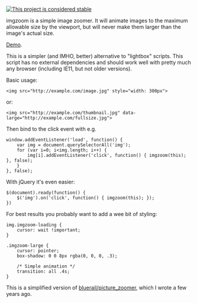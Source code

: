 [![This project is considered stable](https://img.shields.io/badge/Status-stable-green.svg)](https://arp242.net/status/stable)

imgzoom is a simple image zoomer. It will animate images to the maximum
allowable size by the viewport, but will never make them larger than the image's
actual size.

[Demo](https://arp242.github.io/imgzoom/example.html).

This is a simpler (and IMHO, better) alternative to "lightbox" scripts. This
script has no external dependencies and should work well with pretty much any
browser (including IE11, but not older versions).

Basic usage:

    <img src="http://example.com/image.jpg" style="width: 300px">

or:

    <img src="http://example.com/thumbnail.jpg" data-large="http://example.com/fullsize.jpg">

Then bind to the click event with e.g.

    window.addEventListener('load', function() {
        var img = document.querySelectorAll('img');
        for (var i=0; i<img.length; i++) {
            img[i].addEventListener('click', function() { imgzoom(this); }, false);
        }
    }, false);

With jQuery it's even easier:

    $(document).ready(function() {
        $('img').on('click', function() { imgzoom(this); });
    })

For best results you probably want to add a wee bit of styling:

    img.imgzoom-loading {
        cursor: wait !important;
    }

    .imgzoom-large {
        cursor: pointer;
        box-shadow: 0 0 8px rgba(0, 0, 0, .3);

        /* Simple animation */
        transition: all .4s;
    }


This is a simplified version of
[bluerail/picture_zoomer](https://github.com/bluerail/picture_zoomer), which I
wrote a few years ago.
